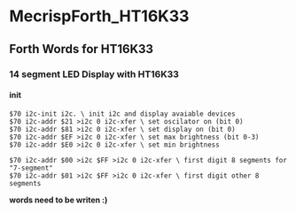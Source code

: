 # MecrispForth_HT16K33

## Forth Words for HT16K33

### 14 segment LED Display with HT16K33

#### init

    $70 i2c-init i2c. \ init i2c and display avaiable devices
    $70 i2c-addr $21 >i2c 0 i2c-xfer \ set oscilator on (bit 0)
    $70 i2c-addr $81 >i2c 0 i2c-xfer \ set display on (bit 0)
    $70 i2c-addr $EF >i2c 0 i2c-xfer \ set max brightness (bit 0-3)
    $70 i2c-addr $E0 >i2c 0 i2c-xfer \ set min brightness
    
    $70 i2c-addr $00 >i2c $FF >i2c 0 i2c-xfer \ first digit 8 segments for "7-segment"
    $70 i2c-addr $01 >i2c $FF >i2c 0 i2c-xfer \ first digit other 8 segments
    

    
**words need to be writen :)**
